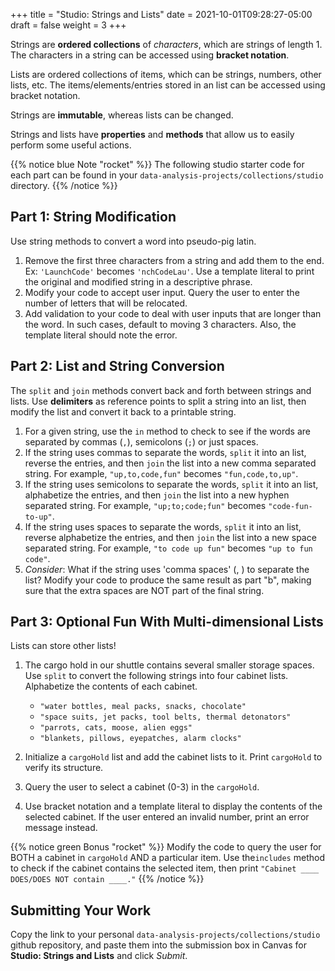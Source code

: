 +++
title = "Studio: Strings and Lists"
date = 2021-10-01T09:28:27-05:00
draft = false
weight = 3
+++

Strings are **ordered collections** of *characters*, which are strings of
length 1. The characters in a string can be accessed using
**bracket notation**.

Lists are ordered collections of items, which can be strings, numbers,
other lists, etc. The items/elements/entries stored in an list can be
accessed using bracket notation.

Strings are **immutable**, whereas lists can be changed.

Strings and lists have **properties** and **methods** that allow us to easily
perform some useful actions.

{{% notice blue Note "rocket" %}}
The following studio starter code for each part can be found in your `data-analysis-projects/collections/studio` directory.
{{% /notice %}}

## Part 1: String Modification

Use string methods to convert a word into pseudo-pig latin.

1. Remove the first three characters from a string and add them to the end. Ex: `'LaunchCode'` becomes `'nchCodeLau'`. Use a template literal to print the original and modified string in a descriptive phrase.
1. Modify your code to accept user input. Query the user to enter the number of letters that will be relocated.
1. Add validation to your code to deal with user inputs that are longer than the word. In such cases, default to moving 3 characters. Also, the template literal should note the error.

## Part 2: List and String Conversion

The `split` and `join` methods convert back and forth between strings
and lists. Use **delimiters** as reference points to split a string into an
list, then modify the list and convert it back to a printable string.

1. For a given string, use the `in` method to check to see if the
words are separated by commas (`,`), semicolons (`;`) or just spaces.
1. If the string uses commas to separate the words, `split` it into an list,
reverse the entries, and then `join` the list into a new comma separated
string. For example, `"up,to,code,fun"` becomes `"fun,code,to,up"`.
1. If the string uses semicolons to separate the words, `split` it into an
list, alphabetize the entries, and then `join` the list into a new
hyphen separated string. For example, `"up;to;code;fun"` becomes
`"code-fun-to-up"`.
1. If the string uses spaces to separate the words, `split` it into an list,
reverse alphabetize the entries, and then `join` the list into a new
space separated string. For example, `"to code up fun"` becomes
`"up to fun code"`.
1. *Consider*: What if the string uses 'comma spaces' (, ) to separate the
list? Modify your code to produce the same result as part "b", making sure
that the extra spaces are NOT part of the final string.

## Part 3: Optional Fun With Multi-dimensional Lists 

Lists can store other lists!

1. The cargo hold in our shuttle contains several smaller storage spaces. Use `split` to convert the following strings into four cabinet lists. Alphabetize the contents of each cabinet.

    - `"water bottles, meal packs, snacks, chocolate"`
    - `"space suits, jet packs, tool belts, thermal detonators"`
    - `"parrots, cats, moose, alien eggs"`
    - `"blankets, pillows, eyepatches, alarm clocks"`

1. Initialize a `cargoHold` list and add the cabinet lists to it. Print
   `cargoHold` to verify its structure.
1. Query the user to select a cabinet (0-3) in the `cargoHold`.
1. Use bracket notation and a template literal to display the contents of the selected cabinet. If the user entered an invalid number, print an error message instead.

{{% notice green Bonus "rocket" %}}
Modify the code to query the user for BOTH a cabinet in `cargoHold` AND a particular item. Use the`includes` method to check if the cabinet contains the selected item, then print `"Cabinet ____ DOES/DOES NOT contain ____."`
{{% /notice %}}

## Submitting Your Work

Copy the link to your personal `data-analysis-projects/collections/studio` github repository, and paste them into the submission box in Canvas for **Studio: Strings and Lists** and click *Submit*.